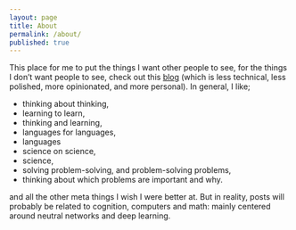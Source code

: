 ```yaml
---
layout: page
title: About
permalink: /about/
published: true
---
```


This place for me to put the things I want other people to see, for the things I don’t want people to see, check out this [blog](https://act65com.wordpress.com/) (which is less technical, less polished, more opinionated, and more personal). In general, I like;
 
* thinking about thinking,
* learning to learn,
* thinking and learning,
* languages for languages,
* languages
* science on science,
* science,
* solving problem-solving, and problem-solving problems,
* thinking about which problems are important and why.

and all the other meta things I wish I were better at. But in reality, posts will probably be related to cognition, computers and math: mainly centered around neutral networks and deep learning.

